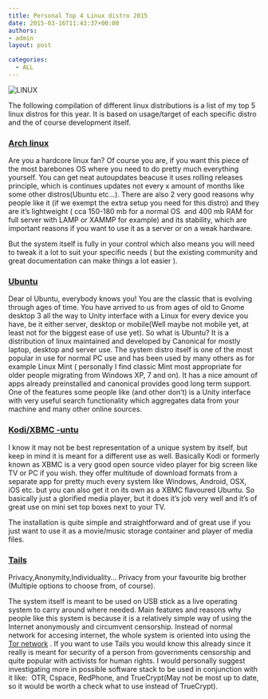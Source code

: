 ```yaml
---
title: Personal Top 4 Linux distro 2015
date: 2015-03-16T11:43:37+00:00
authors:
- admin
layout: post

categories:
  - ALL
---
```

![LINUX](posts/Powered_by_GNU_Linux_by_deviantdark.png "")

The following compilation of different linux distributions is a list of my top 5 linux distros for this year. It is based on usage/target of each specific distro and the of course development itself.

### [Arch linux](https://www.archlinux.org/)

Are you a hardcore linux fan? Of course you are, if you want this piece of the most barebones OS where you need to do pretty much everything yourself. You can get neat autoupdates beacuse it uses rolling releases principle, which is continues updates not every x amount of months like some other distros(Ubuntu etc&#8230;). There are also 2 very good reasons why people like it (if we exempt the extra setup you need for this distro) and they are it&#8217;s lightweight ( cca 150-180 mb for a normal OS  and 400 mb RAM for full server with LAMP or XAMMP for example) and its stability, which are important reasons if you want to use it as a server or on a weak hardware.

But the system itself is fully in your control which also means you will need to tweak it a lot to suit your specific needs ( but the existing community and great documentation can make things a lot easier ).

### [Ubuntu](http://www.ubuntu.com/)

Dear ol Ubuntu, everybody knows you! You are the classic that is evolving through ages of time. You have arrived to us from ages of old to Gnome desktop 3 all the way to Unity interface with a Linux for every device you have, be it either server, desktop or mobile(Well maybe not mobile yet, at least not for the biggest ease of use yet). So what is Ubuntu? It is a distribution of linux maintained and developed by Canonical for mostly laptop, desktop and server use. The system distro itself is one of the most popular in use for normal PC use and has been used by many others as for example Linux Mint ( personally I find classic Mint most appropriate for older people migrating from Windows XP, 7 and on). It has a nice amount of apps already preinstalled and canonical provides good long term support. One of the features some people like (and other don&#8217;t) is a Unity interface with very useful search functionality which aggregates data from your machine and many other online sources.

### [Kodi/XBMC -untu](http://kodi.wiki/view/XBMCbuntu)

I know it may not be best representation of a unique system by itself, but keep in mind it is meant for a different use as well. Basically Kodi or formerly known as XBMC is a very good open source video player for big screen like TV or PC if you wish. they offer multitude of download formats from a separate app for pretty much every system like Windows, Android, OSX, iOS etc. but you can also get it on its own as a XBMC flavoured Ubuntu. So basically just a glorified media player, but it does it&#8217;s job very well and it&#8217;s of great use on mini set top boxes next to your TV.

The installation is quite simple and straightforward and of great use if you just want to use it as a movie/music storage container and player of media files.

### [Tails](https://tails.boum.org/)

Privacy,Anonymity,Individuality&#8230; Privacy from your favourite big brother (Multiple options to choose from, of course).

The system itself is meant to be used on USB stick as a live operating system to carry around where needed. Main features and reasons why people like this system is because it is a relatively simple way of using the Internet anonymously and circumvent censorship. Instead of normal network for accesing internet, the whole system is oriented into using the [Tor network](https://www.torproject.org/) . If you want to use Tails you would know this already since it really is meant for security of a person from governments censorship and quite popular with activists for human rights. I would personally suggest investigating more in possible software stack to be used in conjunction with it like:  OTR, Cspace, RedPhone, and TrueCrypt(May not be most up to date, so it would be worth a check what to use instead of TrueCrypt).